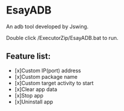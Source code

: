 # EsayADB
An adb tool developed by Jswing.

Double click /ExecutorZip/EsayADB.bat to run.

Feature list:
----
* [x]Custom IP(port) address
* [x]Custom package name
* [x]Custom target activity to start
* [x]Clear app data
* [x]Stop app
* [x]Uninstall app
